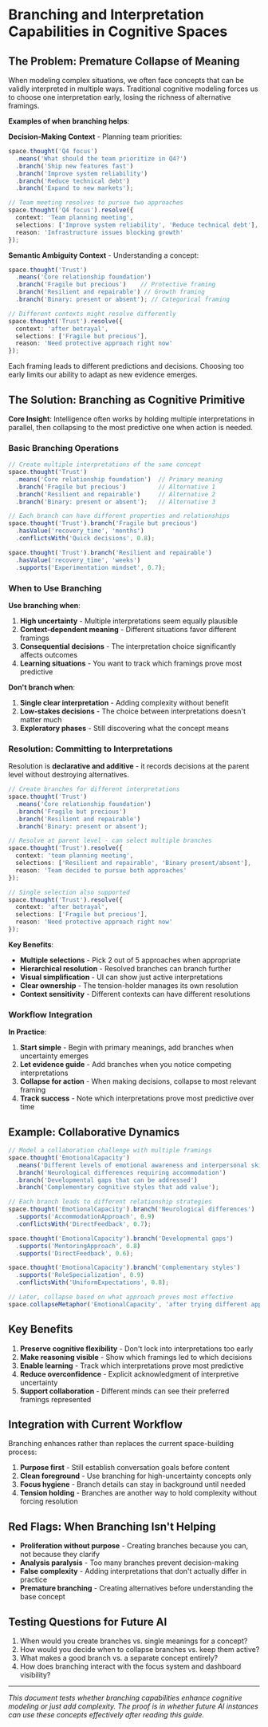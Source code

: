 # Branching and Interpretation Capabilities in Cognitive Spaces

## The Problem: Premature Collapse of Meaning

When modeling complex situations, we often face concepts that can be validly interpreted in multiple ways. Traditional cognitive modeling forces us to choose one interpretation early, losing the richness of alternative framings.

**Examples of when branching helps**:

**Decision-Making Context** - Planning team priorities:
```typescript
space.thought('Q4 focus')
  .means('What should the team prioritize in Q4?')
  .branch('Ship new features fast')
  .branch('Improve system reliability')
  .branch('Reduce technical debt')
  .branch('Expand to new markets');

// Team meeting resolves to pursue two approaches
space.thought('Q4 focus').resolve({
  context: 'Team planning meeting',
  selections: ['Improve system reliability', 'Reduce technical debt'],
  reason: 'Infrastructure issues blocking growth'
});
```

**Semantic Ambiguity Context** - Understanding a concept:
```typescript
space.thought('Trust')
  .means('Core relationship foundation')
  .branch('Fragile but precious')    // Protective framing
  .branch('Resilient and repairable') // Growth framing
  .branch('Binary: present or absent'); // Categorical framing

// Different contexts might resolve differently
space.thought('Trust').resolve({
  context: 'after betrayal',
  selections: ['Fragile but precious'],
  reason: 'Need protective approach right now'
});
```

Each framing leads to different predictions and decisions. Choosing too early limits our ability to adapt as new evidence emerges.

## The Solution: Branching as Cognitive Primitive

**Core Insight**: Intelligence often works by holding multiple interpretations in parallel, then collapsing to the most predictive one when action is needed.

### Basic Branching Operations

```typescript
// Create multiple interpretations of the same concept
space.thought('Trust')
  .means('Core relationship foundation')  // Primary meaning
  .branch('Fragile but precious')         // Alternative 1
  .branch('Resilient and repairable')     // Alternative 2
  .branch('Binary: present or absent');   // Alternative 3

// Each branch can have different properties and relationships
space.thought('Trust').branch('Fragile but precious')
  .hasValue('recovery_time', 'months')
  .conflictsWith('Quick decisions', 0.8);

space.thought('Trust').branch('Resilient and repairable')
  .hasValue('recovery_time', 'weeks')
  .supports('Experimentation mindset', 0.7);
```

### When to Use Branching

**Use branching when**:
1. **High uncertainty** - Multiple interpretations seem equally plausible
2. **Context-dependent meaning** - Different situations favor different framings
3. **Consequential decisions** - The interpretation choice significantly affects outcomes
4. **Learning situations** - You want to track which framings prove most predictive

**Don't branch when**:
1. **Single clear interpretation** - Adding complexity without benefit
2. **Low-stakes decisions** - The choice between interpretations doesn't matter much
3. **Exploratory phases** - Still discovering what the concept means

### Resolution: Committing to Interpretations

Resolution is **declarative and additive** - it records decisions at the parent level without destroying alternatives.

```typescript
// Create branches for different interpretations
space.thought('Trust')
  .means('Core relationship foundation')
  .branch('Fragile but precious')
  .branch('Resilient and repairable')
  .branch('Binary: present or absent');

// Resolve at parent level - can select multiple branches
space.thought('Trust').resolve({
  context: 'team planning meeting',
  selections: ['Resilient and repairable', 'Binary present/absent'],
  reason: 'Team decided to pursue both approaches'
});

// Single selection also supported
space.thought('Trust').resolve({
  context: 'after betrayal',
  selections: ['Fragile but precious'],
  reason: 'Need protective approach right now'
});
```

**Key Benefits**:
- **Multiple selections** - Pick 2 out of 5 approaches when appropriate
- **Hierarchical resolution** - Resolved branches can branch further
- **Visual simplification** - UI can show just active interpretations
- **Clear ownership** - The tension-holder manages its own resolution
- **Context sensitivity** - Different contexts can have different resolutions

### Workflow Integration

**In Practice**:
1. **Start simple** - Begin with primary meanings, add branches when uncertainty emerges
2. **Let evidence guide** - Add branches when you notice competing interpretations
3. **Collapse for action** - When making decisions, collapse to most relevant framing
4. **Track success** - Note which interpretations prove most predictive over time

## Example: Collaborative Dynamics

```typescript
// Model a collaboration challenge with multiple framings
space.thought('EmotionalCapacity')
  .means('Different levels of emotional awareness and interpersonal skills')
  .branch('Neurological differences requiring accommodation')
  .branch('Developmental gaps that can be addressed')
  .branch('Complementary cognitive styles that add value');

// Each branch leads to different relationship strategies
space.thought('EmotionalCapacity').branch('Neurological differences')
  .supports('AccommodationApproach', 0.9)
  .conflictsWith('DirectFeedback', 0.7);

space.thought('EmotionalCapacity').branch('Developmental gaps')
  .supports('MentoringApproach', 0.8)
  .supports('DirectFeedback', 0.6);

space.thought('EmotionalCapacity').branch('Complementary styles')
  .supports('RoleSpecialization', 0.9)
  .conflictsWith('UniformExpectations', 0.8);

// Later, collapse based on what approach proves most effective
space.collapseMetaphor('EmotionalCapacity', 'after trying different approaches');
```

## Key Benefits

1. **Preserve cognitive flexibility** - Don't lock into interpretations too early
2. **Make reasoning visible** - Show which framings led to which decisions
3. **Enable learning** - Track which interpretations prove most predictive
4. **Reduce overconfidence** - Explicit acknowledgment of interpretive uncertainty
5. **Support collaboration** - Different minds can see their preferred framings represented

## Integration with Current Workflow

Branching enhances rather than replaces the current space-building process:

1. **Purpose first** - Still establish conversation goals before content
2. **Clean foreground** - Use branching for high-uncertainty concepts only
3. **Focus hygiene** - Branch details can stay in background until needed
4. **Tension holding** - Branches are another way to hold complexity without forcing resolution

## Red Flags: When Branching Isn't Helping

- **Proliferation without purpose** - Creating branches because you can, not because they clarify
- **Analysis paralysis** - Too many branches prevent decision-making
- **False complexity** - Adding interpretations that don't actually differ in practice
- **Premature branching** - Creating alternatives before understanding the base concept

## Testing Questions for Future AI

1. When would you create branches vs. single meanings for a concept?
2. How would you decide when to collapse branches vs. keep them active?
3. What makes a good branch vs. a separate concept entirely?
4. How does branching interact with the focus system and dashboard visibility?

---

*This document tests whether branching capabilities enhance cognitive modeling or just add complexity. The proof is in whether future AI instances can use these concepts effectively after reading this guide.*